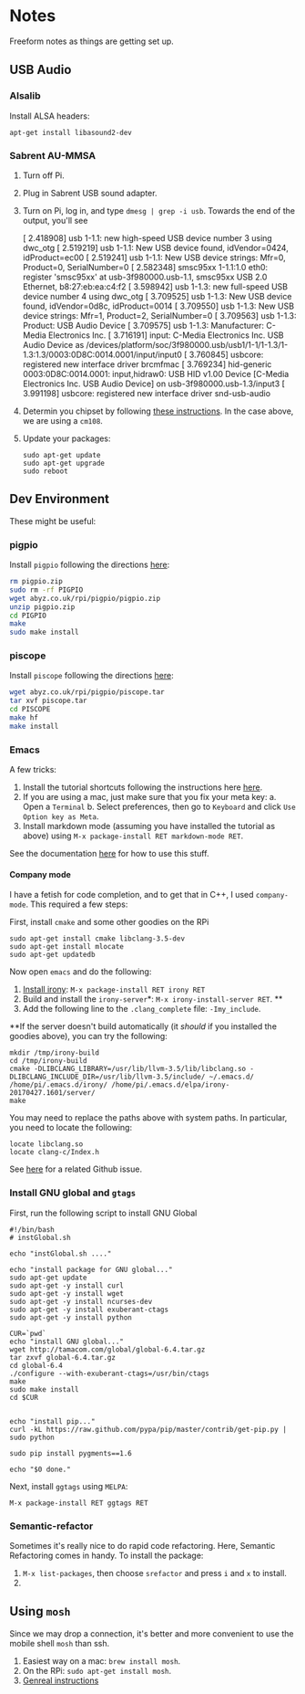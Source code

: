 # Notes

Freeform notes as things are getting set up.


## USB Audio

### Alsalib

Install ALSA headers:

    apt-get install libasound2-dev


### Sabrent AU-MMSA


  1. Turn off Pi.
  1. Plug in Sabrent USB sound adapter.
  1. Turn on Pi, log in, and type `dmesg | grep -i usb`. Towards the end of the output,
     you'll see
       
        [    2.418908] usb 1-1.1: new high-speed USB device number 3 using dwc_otg
        [    2.519219] usb 1-1.1: New USB device found, idVendor=0424, idProduct=ec00
        [    2.519241] usb 1-1.1: New USB device strings: Mfr=0, Product=0, SerialNumber=0
        [    2.582348] smsc95xx 1-1.1:1.0 eth0: register 'smsc95xx' at usb-3f980000.usb-1.1, smsc95xx USB 2.0 Ethernet, b8:27:eb:ea:c4:f2
        [    3.598942] usb 1-1.3: new full-speed USB device number 4 using dwc_otg
        [    3.709525] usb 1-1.3: New USB device found, idVendor=0d8c, idProduct=0014
        [    3.709550] usb 1-1.3: New USB device strings: Mfr=1, Product=2, SerialNumber=0
        [    3.709563] usb 1-1.3: Product: USB Audio Device
        [    3.709575] usb 1-1.3: Manufacturer: C-Media Electronics Inc.
        [    3.716191] input: C-Media Electronics Inc. USB Audio Device as /devices/platform/soc/3f980000.usb/usb1/1-1/1-1.3/1-1.3:1.3/0003:0D8C:0014.0001/input/input0
        [    3.760845] usbcore: registered new interface driver brcmfmac
        [    3.769234] hid-generic 0003:0D8C:0014.0001: input,hidraw0: USB HID v1.00 Device [C-Media Electronics Inc. USB Audio Device] on usb-3f980000.usb-1.3/input3
        [    3.991198] usbcore: registered new interface driver snd-usb-audio

  1. Determin you chipset by following 
     [these instructions](https://learn.adafruit.com/usb-audio-cards-with-a-raspberry-pi/figure-out-your-chipset).
     In the case above, we are using a `cm108`.
  1. Update your packages:
     
         sudo apt-get update
         sudo apt-get upgrade
         sudo reboot
    
    

    
    

## Dev Environment

These might be useful:

### pigpio

Install `pigpio` following the directions [here](http://abyz.co.uk/rpi/pigpio/download.html):

```bash
rm pigpio.zip
sudo rm -rf PIGPIO
wget abyz.co.uk/rpi/pigpio/pigpio.zip
unzip pigpio.zip
cd PIGPIO
make
sudo make install
```


### piscope

Install `piscope` following the directions [here](http://abyz.co.uk/rpi/pigpio/piscope.html):

```bash
wget abyz.co.uk/rpi/pigpio/piscope.tar
tar xvf piscope.tar
cd PISCOPE
make hf
make install
```


### Emacs

A few tricks:

   1. Install the tutorial shortcuts following the instructions here
   [here](https://tuhdo.github.io/c-ide.html#outline-container-orgheadline0a).
   2. If you are using a mac, just make sure that you fix your meta key:
      a. Open a `Terminal`
      b. Select preferences, then go to `Keyboard` and click 
      `Use Option key as Meta`.
   3. Install markdown mode (assuming you have installed the tutorial as above)
      using `M-x package-install RET markdown-mode RET`.

See the documentation [here](https://tuhdo.github.io/c-ide.html#sec-2) for how to use 
this stuff.

#### Company mode

I have a fetish for code completion, and to get that in C++, I used
`company-mode`.  This required a few steps:

 First, install `cmake` and some other goodies on the RPi

```
sudo apt-get install cmake libclang-3.5-dev
sudo apt-get install mlocate
sudo apt-get updatedb
```

Now open `emacs` and do the following:

  1. [Install irony](https://github.com/Sarcasm/irony-mode): `M-x package-install RET irony RET`
  1. Build and install the `irony-server`*: `M-x irony-install-server RET`. **
  1. Add the following line to the `.clang_complete` file: `-Imy_include`.
  
**If the server doesn't build automatically (it _should_ if you installed the goodies above), 
you can try the following:
```
mkdir /tmp/irony-build
cd /tmp/irony-build
cmake -DLIBCLANG_LIBRARY=/usr/lib/llvm-3.5/lib/libclang.so -DLIBCLANG_INCLUDE_DIR=/usr/lib/llvm-3.5/include/ ~/.emacs.d/ /home/pi/.emacs.d/irony/ /home/pi/.emacs.d/elpa/irony-20170427.1601/server/
make
```
You may need to replace the paths above with system paths. In particular, you need
to locate the following:
```
locate libclang.so
locate clang-c/Index.h
```
See [here](https://github.com/Sarcasm/irony-mode/issues/331) for a related Github issue.


### Install GNU global and `gtags`

First, run the following script to install GNU Global

```
#!/bin/bash
# instGlobal.sh
 
echo "instGlobal.sh ...."
  
echo "install package for GNU global..."
sudo apt-get update
sudo apt-get -y install curl
sudo apt-get -y install wget
sudo apt-get -y install ncurses-dev
sudo apt-get -y install exuberant-ctags
sudo apt-get -y install python
  
CUR=`pwd`
echo "install GNU global..."
wget http://tamacom.com/global/global-6.4.tar.gz
tar zxvf global-6.4.tar.gz
cd global-6.4
./configure --with-exuberant-ctags=/usr/bin/ctags
make
sudo make install
cd $CUR

     
echo "install pip..."
curl -kL https://raw.github.com/pypa/pip/master/contrib/get-pip.py | sudo python
       
sudo pip install pygments==1.6

echo "$0 done."
```

Next, install `ggtags` using `MELPA`:

`M-x package-install RET ggtags RET`


### Semantic-refactor

Sometimes it's really nice to do rapid code refactoring. Here, Semantic Refactoring
comes in handy. To install the package:

   1. `M-x list-packages`, then choose `srefactor` and press `i` and `x` to install.
   1. 
   

## Using `mosh`

Since we may drop a connection, it's better and more convenient to use the 
mobile shell `mosh` than ssh. 

  1. Easiest way on a mac: `brew install mosh`.
  1. On the RPi: `sudo apt-get install mosh`.
  1. [Genreal instructions](https://mosh.org/#getting)
   

